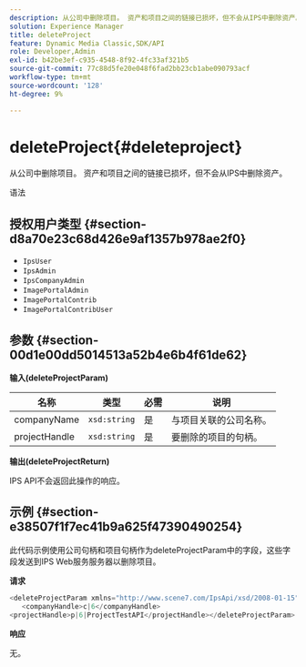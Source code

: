 ```yaml
---
description: 从公司中删除项目。 资产和项目之间的链接已损坏，但不会从IPS中删除资产。
solution: Experience Manager
title: deleteProject
feature: Dynamic Media Classic,SDK/API
role: Developer,Admin
exl-id: b42be3ef-c935-4548-8f92-4fc33af321b5
source-git-commit: 77c88d5fe20e048f6fad2bb23cb1abe090793acf
workflow-type: tm+mt
source-wordcount: '128'
ht-degree: 9%

---
```


# deleteProject{#deleteproject}

从公司中删除项目。 资产和项目之间的链接已损坏，但不会从IPS中删除资产。

语法

## 授权用户类型 {#section-d8a70e23c68d426e9af1357b978ae2f0}

* `IpsUser`
* `IpsAdmin`
* `IpsCompanyAdmin`
* `ImagePortalAdmin`
* `ImagePortalContrib`
* `ImagePortalContribUser`

## 参数 {#section-00d1e00dd5014513a52b4e6b4f61de62}

**输入(deleteProjectParam)**

| 名称 | 类型 | 必需 | 说明 |
|---|---|---|---|
| companyName | `xsd:string` | 是 | 与项目关联的公司名称。 |
| projectHandle | `xsd:string` | 是 | 要删除的项目的句柄。 |

**输出(deleteProjectReturn)**

IPS API不会返回此操作的响应。

## 示例 {#section-e38507f1f7ec41b9a625f47390490254}

此代码示例使用公司句柄和项目句柄作为deleteProjectParam中的字段，这些字段发送到IPS Web服务服务器以删除项目。

**请求**

```java
<deleteProjectParam xmlns="http://www.scene7.com/IpsApi/xsd/2008-01-15">
   <companyHandle>c|6</companyHandle>
<projectHandle>p|6|ProjectTestAPI</projectHandle></deleteProjectParam>
```

**响应**

无。
